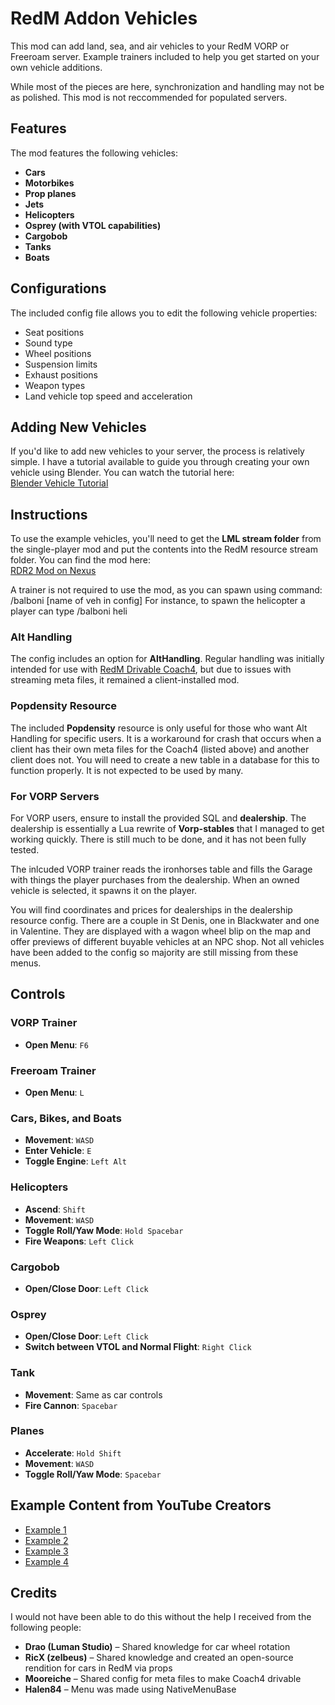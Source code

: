 # RedM Addon Vehicles

This mod can add land, sea, and air vehicles to your RedM VORP or Freeroam server. Example trainers included to help you get started on your own vehicle additions.

While most of the pieces are here, synchronization and handling may not be as polished. This mod is not reccommended for populated servers. 

## Features

The mod features the following vehicles:

- **Cars**
- **Motorbikes**
- **Prop planes**
- **Jets**
- **Helicopters**
- **Osprey (with VTOL capabilities)**
- **Cargobob**
- **Tanks**
- **Boats**

## Configurations

The included config file allows you to edit the following vehicle properties:

- Seat positions
- Sound type
- Wheel positions
- Suspension limits
- Exhaust positions
- Weapon types
- Land vehicle top speed and acceleration

## Adding New Vehicles

If you'd like to add new vehicles to your server, the process is relatively simple. I have a tutorial available to guide you through creating your own vehicle using Blender. You can watch the tutorial here:  
[Blender Vehicle Tutorial](https://www.youtube.com/watch?v=sfuh_mFBspM)

## Instructions

To use the example vehicles, you'll need to get the **LML stream folder** from the single-player mod and put the contents into the RedM resource stream folder. You can find the mod here:  
[RDR2 Mod on Nexus](https://www.nexusmods.com/reddeadredemption2/mods/5285)

A trainer is not required to use the mod, as you can spawn using command: /balboni [name of veh in config] 
For instance, to spawn the helicopter a player can type /balboni heli

### Alt Handling
The config includes an option for **AltHandling**. Regular handling was initially intended for use with [RedM Drivable Coach4](https://github.com/Elder0ne/RedM_drivable-coach4), but due to issues with streaming meta files, it remained a client-installed mod.

### Popdensity Resource
The included **Popdensity** resource is only useful for those who want Alt Handling for specific users. It is a workaround for crash that occurs when a client has their own meta files for the Coach4 (listed above) and another client does not. You will need to create a new table in a database for this to function properly. It is not expected to be used by many.

### For VORP Servers
For VORP users, ensure to install the provided SQL and **dealership**. The dealership is essentially a Lua rewrite of **Vorp-stables** that I managed to get working quickly. There is still much to be done, and it has not been fully tested.

The inlcuded VORP trainer reads the ironhorses table and fills the Garage with things the player purchases from the dealership. When an owned vehicle is selected, it spawns it on the player.  

You will find coordinates and prices for dealerships in the dealership resource config. There are a couple in St Denis, one in Blackwater and one in Valentine. They are displayed with a wagon wheel blip on the map and offer previews of different buyable vehicles at an NPC shop. Not all vehicles have been added to the config so majority are still missing from these menus. 

## Controls

### VORP Trainer
- **Open Menu**: `F6`

### Freeroam Trainer
- **Open Menu**: `L`

### Cars, Bikes, and Boats
- **Movement**: `WASD`
- **Enter Vehicle**: `E`
- **Toggle Engine**: `Left Alt`

### Helicopters
- **Ascend**: `Shift`
- **Movement**: `WASD`
- **Toggle Roll/Yaw Mode**: `Hold Spacebar`
- **Fire Weapons**: `Left Click`

### Cargobob
- **Open/Close Door**: `Left Click`

### Osprey
- **Open/Close Door**: `Left Click`
- **Switch between VTOL and Normal Flight**: `Right Click`

### Tank
- **Movement**: Same as car controls
- **Fire Cannon**: `Spacebar`

### Planes
- **Accelerate**: `Hold Shift`
- **Movement**: `WASD`
- **Toggle Roll/Yaw Mode**: `Spacebar`

## Example Content from YouTube Creators

- [Example 1](https://www.youtube.com/watch?v=bmFQ2Ab-waw)
- [Example 2](https://www.youtube.com/watch?v=APxuYndRX0A)
- [Example 3](https://www.youtube.com/watch?v=T0OLsuH2ujA)
- [Example 4](https://www.youtube.com/watch?v=bB_WhSFJsdA)

## Credits

I would not have been able to do this without the help I received from the following people:

- **Drao (Luman Studio)** – Shared knowledge for car wheel rotation
- **RicX (zelbeus)** – Shared knowledge and created an open-source rendition for cars in RedM via props
- **Mooreiche** – Shared config for meta files to make Coach4 drivable
- **Halen84** – Menu was made using NativeMenuBase
